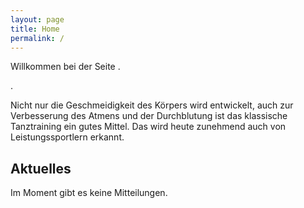 ```yaml
---
layout: page
title: Home
permalink: /
---
```


Willkommen bei der Seite .

.

Nicht nur die Geschmeidigkeit des Körpers wird entwickelt, auch zur Verbesserung des Atmens und der Durchblutung ist das klassische Tanztraining ein gutes Mittel. Das wird heute zunehmend auch von Leistungssportlern erkannt.

## Aktuelles

Im Moment gibt es keine Mitteilungen.
